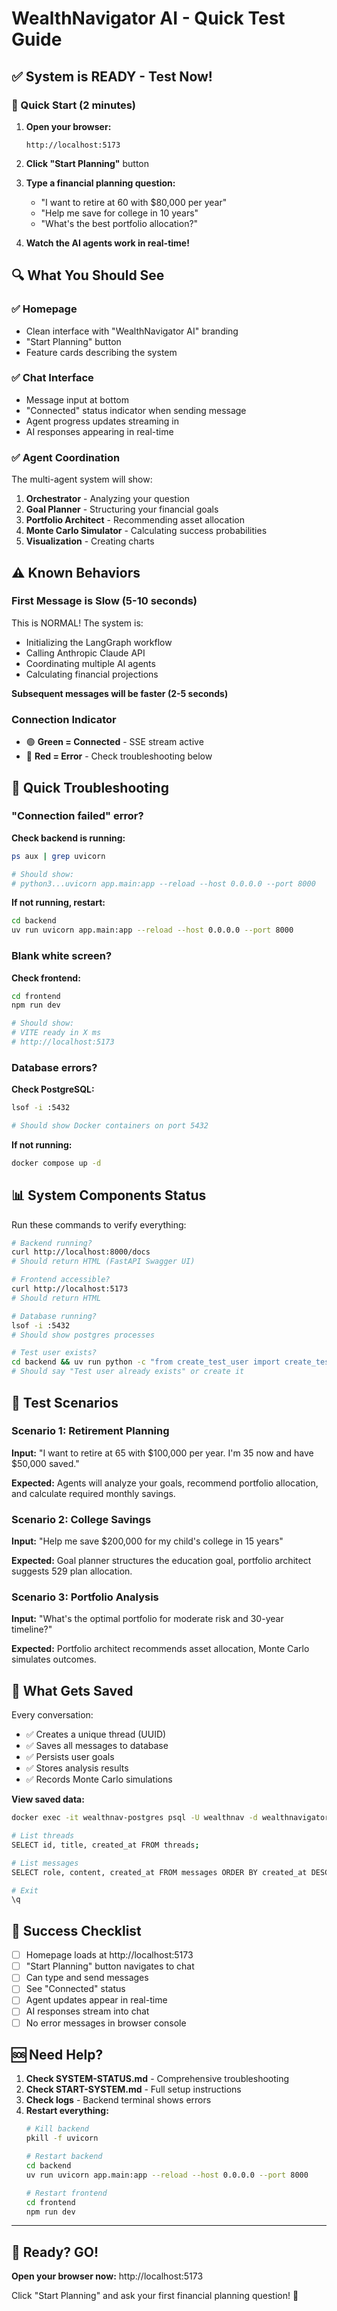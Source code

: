 # WealthNavigator AI - Quick Test Guide

## ✅ System is READY - Test Now!

### 🚀 Quick Start (2 minutes)

1. **Open your browser:**
   ```
   http://localhost:5173
   ```

2. **Click "Start Planning"** button

3. **Type a financial planning question:**
   - "I want to retire at 60 with $80,000 per year"
   - "Help me save for college in 10 years"
   - "What's the best portfolio allocation?"

4. **Watch the AI agents work in real-time!**

## 🔍 What You Should See

### ✅ Homepage
- Clean interface with "WealthNavigator AI" branding
- "Start Planning" button
- Feature cards describing the system

### ✅ Chat Interface
- Message input at bottom
- "Connected" status indicator when sending message
- Agent progress updates streaming in
- AI responses appearing in real-time

### ✅ Agent Coordination
The multi-agent system will show:
1. **Orchestrator** - Analyzing your question
2. **Goal Planner** - Structuring your financial goals
3. **Portfolio Architect** - Recommending asset allocation
4. **Monte Carlo Simulator** - Calculating success probabilities
5. **Visualization** - Creating charts

## ⚠️ Known Behaviors

### First Message is Slow (5-10 seconds)
This is NORMAL! The system is:
- Initializing the LangGraph workflow
- Calling Anthropic Claude API
- Coordinating multiple AI agents
- Calculating financial projections

**Subsequent messages will be faster (2-5 seconds)**

### Connection Indicator
- 🟢 **Green = Connected** - SSE stream active
- 🔴 **Red = Error** - Check troubleshooting below

## 🐛 Quick Troubleshooting

### "Connection failed" error?

**Check backend is running:**
```bash
ps aux | grep uvicorn

# Should show:
# python3...uvicorn app.main:app --reload --host 0.0.0.0 --port 8000
```

**If not running, restart:**
```bash
cd backend
uv run uvicorn app.main:app --reload --host 0.0.0.0 --port 8000
```

### Blank white screen?

**Check frontend:**
```bash
cd frontend
npm run dev

# Should show:
# VITE ready in X ms
# http://localhost:5173
```

### Database errors?

**Check PostgreSQL:**
```bash
lsof -i :5432

# Should show Docker containers on port 5432
```

**If not running:**
```bash
docker compose up -d
```

## 📊 System Components Status

Run these commands to verify everything:

```bash
# Backend running?
curl http://localhost:8000/docs
# Should return HTML (FastAPI Swagger UI)

# Frontend accessible?
curl http://localhost:5173
# Should return HTML

# Database running?
lsof -i :5432
# Should show postgres processes

# Test user exists?
cd backend && uv run python -c "from create_test_user import create_test_user; import asyncio; asyncio.run(create_test_user())"
# Should say "Test user already exists" or create it
```

## 🎯 Test Scenarios

### Scenario 1: Retirement Planning
**Input:** "I want to retire at 65 with $100,000 per year. I'm 35 now and have $50,000 saved."

**Expected:** Agents will analyze your goals, recommend portfolio allocation, and calculate required monthly savings.

### Scenario 2: College Savings
**Input:** "Help me save $200,000 for my child's college in 15 years"

**Expected:** Goal planner structures the education goal, portfolio architect suggests 529 plan allocation.

### Scenario 3: Portfolio Analysis
**Input:** "What's the optimal portfolio for moderate risk and 30-year timeline?"

**Expected:** Portfolio architect recommends asset allocation, Monte Carlo simulates outcomes.

## 📝 What Gets Saved

Every conversation:
- ✅ Creates a unique thread (UUID)
- ✅ Saves all messages to database
- ✅ Persists user goals
- ✅ Stores analysis results
- ✅ Records Monte Carlo simulations

**View saved data:**
```bash
docker exec -it wealthnav-postgres psql -U wealthnav -d wealthnavigator

# List threads
SELECT id, title, created_at FROM threads;

# List messages
SELECT role, content, created_at FROM messages ORDER BY created_at DESC LIMIT 10;

# Exit
\q
```

## 🎉 Success Checklist

- [ ] Homepage loads at http://localhost:5173
- [ ] "Start Planning" button navigates to chat
- [ ] Can type and send messages
- [ ] See "Connected" status
- [ ] Agent updates appear in real-time
- [ ] AI responses stream into chat
- [ ] No error messages in browser console

## 🆘 Need Help?

1. **Check SYSTEM-STATUS.md** - Comprehensive troubleshooting
2. **Check START-SYSTEM.md** - Full setup instructions
3. **Check logs** - Backend terminal shows errors
4. **Restart everything:**
   ```bash
   # Kill backend
   pkill -f uvicorn

   # Restart backend
   cd backend
   uv run uvicorn app.main:app --reload --host 0.0.0.0 --port 8000

   # Restart frontend
   cd frontend
   npm run dev
   ```

---

## 🚀 Ready? GO!

**Open your browser now:** http://localhost:5173

Click "Start Planning" and ask your first financial planning question! 🎯
